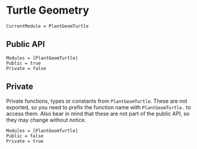 
# Turtle Geometry

```@meta
CurrentModule = PlantGeomTurtle
```

## Public API

```@autodocs
Modules = [PlantGeomTurtle]
Public = true
Private = false
```

## Private

Private functions, types or constants from `PlantGeomTurtle`. These are not exported, so you
need to prefix the function name with `PlantGeomTurtle.` to access them. Also bear in mind
that these are not part of the public API, so they may change without notice.

```@autodocs
Modules = [PlantGeomTurtle]
Public = false
Private = true
```
